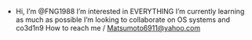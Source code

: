 - Hi, I’m @FNG1988
I’m interested in EVERYTHING
 I’m currently learning as much as possible
 I’m looking to collaborate on OS systems and co3d1n9
 How to reach me / Matsumoto6911@yahoo.com
